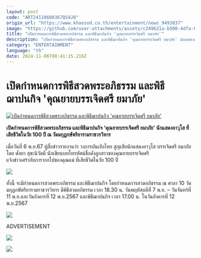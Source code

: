```yaml
---
layout: post
code: "ART24110608367QS4J8"
origin_url: "https://www.khaosod.co.th/entertainment/news_9493037"
image: "https://github.com/user-attachments/assets/c249621a-b500-4dfa-8b1c-f1ab68449eb8"
title: "เปิดกำหนดการพิธีสวดพระอภิธรรม และพิธีฌาปนกิจ 'คุณยายบรรเจิดศรี ยมาภัย'"
description: "เปิดกำหนดการพิธีสวดพระอภิธรรม และพิธีฌาปนกิจ 'คุณยายบรรเจิดศรี ยมาภัย' นักแสดงอาวุโส ที่เสียชีวิตในวัย 100 ปี ณ วัดมกุฏกษัตริยารามราชวรวิหาร"
category: "ENTERTAINMENT"
language: "th"
date: 2024-11-06T08:41:15.216Z
---
```


# เปิดกำหนดการพิธีสวดพระอภิธรรม และพิธีฌาปนกิจ 'คุณยายบรรเจิดศรี ยมาภัย'

[![เปิดกำหนดการพิธีสวดพระอภิธรรม และพิธีฌาปนกิจ 'คุณยายบรรเจิดศรี ยมาภัย'](https://www.khaosod.co.th/wpapp/uploads/2024/11/bungud.jpg "เปิดกำหนดการพิธีสวดพระอภิธรรม และพิธีฌาปนกิจ 'คุณยายบรรเจิดศรี ยมาภัย'")](https://www.khaosod.co.th/wpapp/uploads/2024/11/bungud.jpg)

**เปิดกำหนดการพิธีสวดพระอภิธรรม และพิธีฌาปนกิจ ‘คุณยายบรรเจิดศรี ยมาภัย’ นักแสดงอาวุโส ที่เสียชีวิตในวัย 100 ปี ณ วัดมกุฏกษัตริยารามราชวรวิหาร**

เมื่อวันที่ 6 พ.ย.67 ผู้สื่อข่าวรายงานว่า วงการบันเทิงไทย สูญเสียนักแสดงอาวุโส บรรเจิดศรี ยมาภัย โดย ศัลยา สุขะนิวัตติ์ นักเขียนบทโทรทัศน์ชื่อดังลูกสาวของคุณยายบรรเจิดศรี  
แจ้งข่าวเศร้ากับการจากไปของคุณแม่ ที่เสียชีวิตในวัย 100 ปี

[![](https://www.khaosod.co.th/wpapp/uploads/2024/11/IMG_2402-696x583.jpeg)](https://www.khaosod.co.th/wpapp/uploads/2024/11/IMG_2402.jpeg)

ทั้งนี้ จะมีกำหนดการสวดพระอภิธรรม และพิธีฌาปนกิจ โดยกำหนดการสวดอภิธรรม ณ ศาลา 10 วัดมกุฏกษัตริยารามราชวรวิหาร มีพิธีสวดอภิธรรม เวลา 18.30 น. วันพฤหัสบดีที่ 7 พ.ย. – วันจันทร์ที่ 11 พ.ย.และวันอังคารที่ 12 พ.ย.2567 และพิธีฌาปนกิจ เวลา 17.00 น. ในวันอังคารที่ 12 พ.ย.2567

[![](https://www.khaosod.co.th/wpapp/uploads/2024/11/IMG_2401-557x696.jpeg)](https://www.khaosod.co.th/wpapp/uploads/2024/11/IMG_2401.jpeg)

ADVERTISEMENT

[![](https://www.khaosod.co.th/wpapp/uploads/2024/11/page-696x399.jpg)](https://www.khaosod.co.th/wpapp/uploads/2024/11/page.jpg)

[![](https://www.khaosod.co.th/wpapp/uploads/2024/11/page1-696x399.jpg)](https://www.khaosod.co.th/wpapp/uploads/2024/11/page1.jpg)

